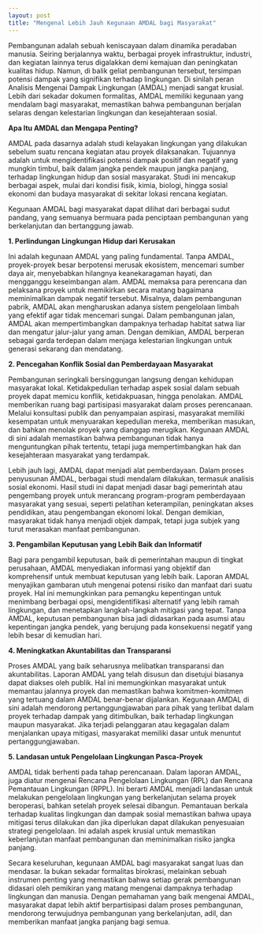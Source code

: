 ```yaml
---
layout: post
title: "Mengenal Lebih Jauh Kegunaan AMDAL bagi Masyarakat"
---
```


Pembangunan adalah sebuah keniscayaan dalam dinamika peradaban manusia. Seiring berjalannya waktu, berbagai proyek infrastruktur, industri, dan kegiatan lainnya terus digalakkan demi kemajuan dan peningkatan kualitas hidup. Namun, di balik geliat pembangunan tersebut, tersimpan potensi dampak yang signifikan terhadap lingkungan. Di sinilah peran Analisis Mengenai Dampak Lingkungan (AMDAL) menjadi sangat krusial. Lebih dari sekadar dokumen formalitas, AMDAL memiliki kegunaan yang mendalam bagi masyarakat, memastikan bahwa pembangunan berjalan selaras dengan kelestarian lingkungan dan kesejahteraan sosial.

**Apa Itu AMDAL dan Mengapa Penting?**

AMDAL pada dasarnya adalah studi kelayakan lingkungan yang dilakukan sebelum suatu rencana kegiatan atau proyek dilaksanakan. Tujuannya adalah untuk mengidentifikasi potensi dampak positif dan negatif yang mungkin timbul, baik dalam jangka pendek maupun jangka panjang, terhadap lingkungan hidup dan sosial masyarakat. Studi ini mencakup berbagai aspek, mulai dari kondisi fisik, kimia, biologi, hingga sosial ekonomi dan budaya masyarakat di sekitar lokasi rencana kegiatan.

Kegunaan AMDAL bagi masyarakat dapat dilihat dari berbagai sudut pandang, yang semuanya bermuara pada penciptaan pembangunan yang berkelanjutan dan bertanggung jawab.

**1. Perlindungan Lingkungan Hidup dari Kerusakan**

Ini adalah kegunaan AMDAL yang paling fundamental. Tanpa AMDAL, proyek-proyek besar berpotensi merusak ekosistem, mencemari sumber daya air, menyebabkan hilangnya keanekaragaman hayati, dan mengganggu keseimbangan alam. AMDAL memaksa para perencana dan pelaksana proyek untuk memikirkan secara matang bagaimana meminimalkan dampak negatif tersebut. Misalnya, dalam pembangunan pabrik, AMDAL akan mengharuskan adanya sistem pengelolaan limbah yang efektif agar tidak mencemari sungai. Dalam pembangunan jalan, AMDAL akan mempertimbangkan dampaknya terhadap habitat satwa liar dan mengatur jalur-jalur yang aman. Dengan demikian, AMDAL berperan sebagai garda terdepan dalam menjaga kelestarian lingkungan untuk generasi sekarang dan mendatang.

**2. Pencegahan Konflik Sosial dan Pemberdayaan Masyarakat**

Pembangunan seringkali bersinggungan langsung dengan kehidupan masyarakat lokal. Ketidakpedulian terhadap aspek sosial dalam sebuah proyek dapat memicu konflik, ketidakpuasan, hingga penolakan. AMDAL memberikan ruang bagi partisipasi masyarakat dalam proses perencanaan. Melalui konsultasi publik dan penyampaian aspirasi, masyarakat memiliki kesempatan untuk menyuarakan kepedulian mereka, memberikan masukan, dan bahkan menolak proyek yang dianggap merugikan. Kegunaan AMDAL di sini adalah memastikan bahwa pembangunan tidak hanya menguntungkan pihak tertentu, tetapi juga mempertimbangkan hak dan kesejahteraan masyarakat yang terdampak.

Lebih jauh lagi, AMDAL dapat menjadi alat pemberdayaan. Dalam proses penyusunan AMDAL, berbagai studi mendalam dilakukan, termasuk analisis sosial ekonomi. Hasil studi ini dapat menjadi dasar bagi pemerintah atau pengembang proyek untuk merancang program-program pemberdayaan masyarakat yang sesuai, seperti pelatihan keterampilan, peningkatan akses pendidikan, atau pengembangan ekonomi lokal. Dengan demikian, masyarakat tidak hanya menjadi objek dampak, tetapi juga subjek yang turut merasakan manfaat pembangunan.

**3. Pengambilan Keputusan yang Lebih Baik dan Informatif**

Bagi para pengambil keputusan, baik di pemerintahan maupun di tingkat perusahaan, AMDAL menyediakan informasi yang objektif dan komprehensif untuk membuat keputusan yang lebih baik. Laporan AMDAL menyajikan gambaran utuh mengenai potensi risiko dan manfaat dari suatu proyek. Hal ini memungkinkan para pemangku kepentingan untuk menimbang berbagai opsi, mengidentifikasi alternatif yang lebih ramah lingkungan, dan menetapkan langkah-langkah mitigasi yang tepat. Tanpa AMDAL, keputusan pembangunan bisa jadi didasarkan pada asumsi atau kepentingan jangka pendek, yang berujung pada konsekuensi negatif yang lebih besar di kemudian hari.

**4. Meningkatkan Akuntabilitas dan Transparansi**

Proses AMDAL yang baik seharusnya melibatkan transparansi dan akuntabilitas. Laporan AMDAL yang telah disusun dan disetujui biasanya dapat diakses oleh publik. Hal ini memungkinkan masyarakat untuk memantau jalannya proyek dan memastikan bahwa komitmen-komitmen yang tertuang dalam AMDAL benar-benar dijalankan. Kegunaan AMDAL di sini adalah mendorong pertanggungjawaban para pihak yang terlibat dalam proyek terhadap dampak yang ditimbulkan, baik terhadap lingkungan maupun masyarakat. Jika terjadi pelanggaran atau kegagalan dalam menjalankan upaya mitigasi, masyarakat memiliki dasar untuk menuntut pertanggungjawaban.

**5. Landasan untuk Pengelolaan Lingkungan Pasca-Proyek**

AMDAL tidak berhenti pada tahap perencanaan. Dalam laporan AMDAL, juga diatur mengenai Rencana Pengelolaan Lingkungan (RPL) dan Rencana Pemantauan Lingkungan (RPPL). Ini berarti AMDAL menjadi landasan untuk melakukan pengelolaan lingkungan yang berkelanjutan selama proyek beroperasi, bahkan setelah proyek selesai dibangun. Pemantauan berkala terhadap kualitas lingkungan dan dampak sosial memastikan bahwa upaya mitigasi terus dilakukan dan jika diperlukan dapat dilakukan penyesuaian strategi pengelolaan. Ini adalah aspek krusial untuk memastikan keberlanjutan manfaat pembangunan dan meminimalkan risiko jangka panjang.

Secara keseluruhan, kegunaan AMDAL bagi masyarakat sangat luas dan mendasar. Ia bukan sekadar formalitas birokrasi, melainkan sebuah instrumen penting yang memastikan bahwa setiap gerak pembangunan didasari oleh pemikiran yang matang mengenai dampaknya terhadap lingkungan dan manusia. Dengan pemahaman yang baik mengenai AMDAL, masyarakat dapat lebih aktif berpartisipasi dalam proses pembangunan, mendorong terwujudnya pembangunan yang berkelanjutan, adil, dan memberikan manfaat jangka panjang bagi semua.
